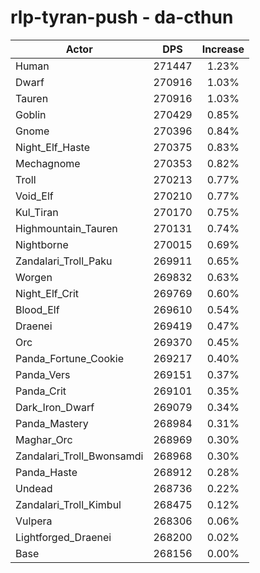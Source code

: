 # rlp-tyran-push - da-cthun
| Actor | DPS | Increase |
|---|:---:|:---:|
|Human|271447|1.23%|
|Dwarf|270916|1.03%|
|Tauren|270916|1.03%|
|Goblin|270429|0.85%|
|Gnome|270396|0.84%|
|Night_Elf_Haste|270375|0.83%|
|Mechagnome|270353|0.82%|
|Troll|270213|0.77%|
|Void_Elf|270210|0.77%|
|Kul_Tiran|270170|0.75%|
|Highmountain_Tauren|270131|0.74%|
|Nightborne|270015|0.69%|
|Zandalari_Troll_Paku|269911|0.65%|
|Worgen|269832|0.63%|
|Night_Elf_Crit|269769|0.60%|
|Blood_Elf|269610|0.54%|
|Draenei|269419|0.47%|
|Orc|269370|0.45%|
|Panda_Fortune_Cookie|269217|0.40%|
|Panda_Vers|269151|0.37%|
|Panda_Crit|269101|0.35%|
|Dark_Iron_Dwarf|269079|0.34%|
|Panda_Mastery|268984|0.31%|
|Maghar_Orc|268969|0.30%|
|Zandalari_Troll_Bwonsamdi|268968|0.30%|
|Panda_Haste|268912|0.28%|
|Undead|268736|0.22%|
|Zandalari_Troll_Kimbul|268475|0.12%|
|Vulpera|268306|0.06%|
|Lightforged_Draenei|268200|0.02%|
|Base|268156|0.00%|
